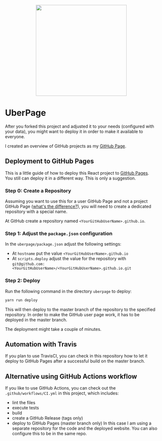 <p align="center">
  <img src="https://raw.githubusercontent.com/StegSchreck/uberpage/master/uberpage/public/img/UberPage.png" width="300px">
</p>

# UberPage
After you forked this project and adjusted it to your needs (configured with your data), you might want to deploy it in order to make it available to everyone.

I created an overview of GitHub projects as my [GitHub Page](https://stegschreck.github.io/).

## Deployment to GitHub Pages
This is a little guide of how to deploy this React project to [GitHub Pages](https://help.github.com/en/categories/github-pages-basics). You still can deploy it in a different way. This is only a suggestion.

### Step 0: Create a Repository
Assuming you want to use this for a user GitHub Page and not a project GitHub Page ([what's the difference?](https://help.github.com/en/articles/user-organization-and-project-pages)), you will need to create a dedicated repository with a special name.

At GitHub create a repository named `<YourGitHubUserName>.github.io`.

### Step 1: Adjust the `package.json` configuration
In the `uberpage/package.json` adjust the following settings:
* At `hostname` put the value `<YourGitHubUserName>.github.io`
* At `scripts.deploy` adjust the value for the repository with `git@github.com:<YourGitHubUserName>/<YourGitHubUserName>.github.io.git`


### Step 2: Deploy
Run the following command in the directory `uberpage` to deploy:
```bash
yarn run deploy
```
This will then deploy to the master branch of the repository to the specified repository. In order to make the GitHub user page work, it has to be deployed in the master branch.

The deployment might take a couple of minutes.

## Automation with Travis
If you plan to use TravisCI, you can check in this repository how to let it deploy to GitHub Pages after a successful build on the master branch.

## Alternative using GitHub Actions workflow
If you like to use GitHub Actions, you can check out the `.github/workflows/CI.yml` in this project, which includes:
- lint the files
- execute tests
- build
- create a GitHub Release (tags only)
- deploy to GitHub Pages (master branch only)
  In this case I am using a separate repository for the code and the deployed website. You can also configure this to be in the same repo.
